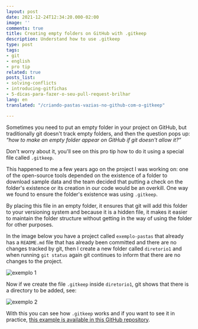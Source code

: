 ```yaml
---
layout: post
date: 2021-12-24T12:34:20.000-02:00
image: ''
comments: true
title: Creating empty folders on GitHub with .gitkeep
description: Understand how to use .gitkeep
type: post
tags:
- git
- english
- pro tip
related: true
posts_list:
- solving-conflicts
- introducing-gitfichas
- 5-dicas-para-fazer-o-seu-pull-request-brilhar
lang: en
translated: "/criando-pastas-vazias-no-github-com-o-gitkeep"

---
```

Sometimes you need to put an empty folder in your project on GitHub, but traditionally git doesn't track empty folders, and then the question pops up: _“how to make an empty folder appear on GitHub if git doesn't allow it?”_

Don't worry about it, you'll see on this pro tip how to do it using a special file called `.gitkeep`.

This happened to me a few years ago on the project I was working on: one of the open-source tools depended on the existence of a folder to download sample data and the team decided that putting a check on the folder's existence or its creation in our code would be an overkill. One way we found to ensure the folder's existence was using `.gitkeep`.

By placing this file in an empty folder, it ensures that git will add this folder to your versioning system and because it is a hidden file, it makes it easier to maintain the folder structure without getting in the way of using the folder for other purposes.

In the image below you have a project called `exemplo-pastas` that already has a `README.md` file that has already been committed and there are no changes tracked by git, then I create a new folder called `diretorio1` and when running `git status` again git continues to inform that there are no changes to the project.

![exemplo 1](https://res.cloudinary.com/jesstemporal/image/upload/v1640360211/gitkeep-exemplo-fig-1_tsvwqh.png)

Now if we create the file `.gitkeep` inside `diretorio1`, git shows that there is a directory to be added, see:

![exemplo 2](https://res.cloudinary.com/jesstemporal/image/upload/v1640360212/gitkeep-exemplo-fig-2_etwfco.png)

With this you can see how `.gitkeep` works and if you want to see it in practice, [this example is available in this GitHub repository](https://github.com/jtemporal/exemplo-pastas).